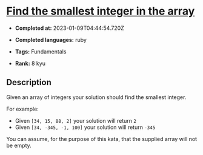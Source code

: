 # [Find the smallest integer in the array](https://www.codewars.com/kata/55a2d7ebe362935a210000b2)

- **Completed at:** 2023-01-09T04:44:54.720Z

- **Completed languages:** ruby

- **Tags:** Fundamentals

- **Rank:** 8 kyu

## Description

Given an array of integers your solution should find the smallest integer. 

For example:

- Given `[34, 15, 88, 2]` your solution will return `2`
- Given `[34, -345, -1, 100]` your solution will return `-345`

You can assume, for the purpose of this kata, that the supplied array will not be empty.

